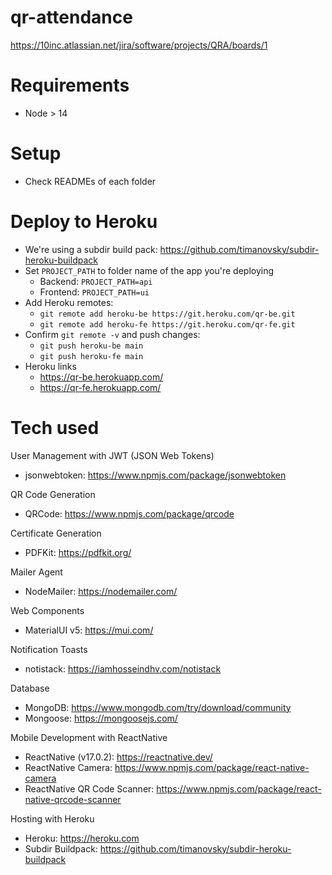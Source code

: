 # qr-attendance
https://10inc.atlassian.net/jira/software/projects/QRA/boards/1

# Requirements
- Node > 14

# Setup
- Check READMEs of each folder

# Deploy to Heroku
- We're using a subdir build pack: https://github.com/timanovsky/subdir-heroku-buildpack
- Set `PROJECT_PATH` to folder name of the app you're deploying
  - Backend: `PROJECT_PATH=api`
  - Frontend: `PROJECT_PATH=ui`
- Add Heroku remotes:
  - `git remote add heroku-be https://git.heroku.com/qr-be.git`
  - `git remote add heroku-fe https://git.heroku.com/qr-fe.git`
- Confirm `git remote -v` and push changes:
  - `git push heroku-be main`
  - `git push heroku-fe main`
- Heroku links
  - https://qr-be.herokuapp.com/
  - https://qr-fe.herokuapp.com/

# Tech used
User Management with JWT (JSON Web Tokens)
- jsonwebtoken: https://www.npmjs.com/package/jsonwebtoken

QR Code Generation
- QRCode: https://www.npmjs.com/package/qrcode

Certificate Generation
- PDFKit: https://pdfkit.org/

Mailer Agent
- NodeMailer: https://nodemailer.com/

Web Components
- MaterialUI v5: https://mui.com/

Notification Toasts
- notistack: https://iamhosseindhv.com/notistack

Database
- MongoDB: https://www.mongodb.com/try/download/community
- Mongoose: https://mongoosejs.com/

Mobile Development with ReactNative
- ReactNative (v17.0.2): https://reactnative.dev/
- ReactNative Camera: https://www.npmjs.com/package/react-native-camera
- ReactNative QR Code Scanner: https://www.npmjs.com/package/react-native-qrcode-scanner

Hosting with Heroku
- Heroku: https://heroku.com
- Subdir Buildpack: https://github.com/timanovsky/subdir-heroku-buildpack